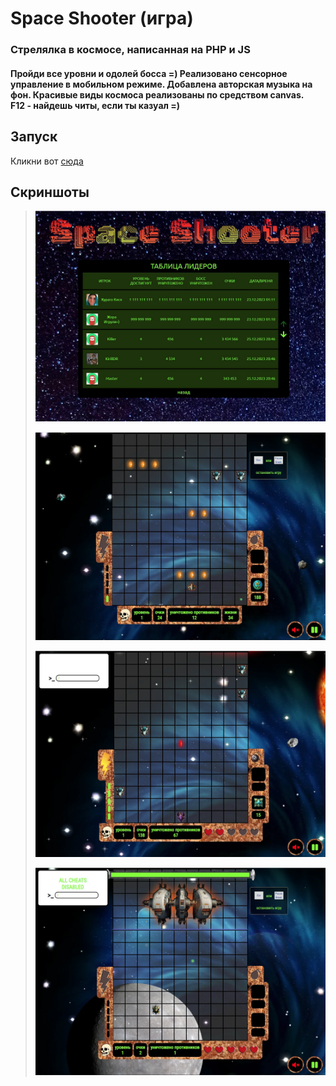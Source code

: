 # Space Shooter (игра)

### Стрелялка в космосе, написанная на PHP и JS

#### Пройди все уровни и одолей босса =) Реализовано сенсорное управление в мобильном режиме. Добавлена авторская музыка на фон. Красивые виды космоса реализованы по средством canvas.<br>F12 - найдешь читы, если ты казуал =)

## Запуск

Кликни вот [сюда](https://sendit.tmweb.ru/)

## Скриншоты

>
> ![](screenshots/screenshot.webp)
>
> ![](screenshots/screenshot2.webp)
>
> ![](screenshots/screenshot3.webp)
>
> ![](screenshots/screenshot4.webp)
>
